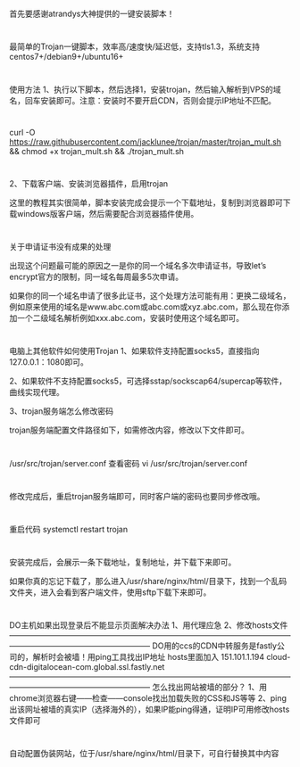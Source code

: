 #
首先要感谢atrandys大神提供的一键安装脚本！
# 
最简单的Trojan一键脚本，效率高/速度快/延迟低，支持tls1.3，系统支持centos7+/debian9+/ubuntu16+
#
使用方法
1、执行以下脚本，然后选择1，安装trojan，然后输入解析到VPS的域名，回车安装即可。注意：安装时不要开启CDN，否则会提示IP地址不匹配。
#
curl -O https://raw.githubusercontent.com/jacklunee/trojan/master/trojan_mult.sh && chmod +x trojan_mult.sh && ./trojan_mult.sh
#
2、下载客户端、安装浏览器插件，启用trojan

这里的教程其实很简单，脚本安装完成会提示一个下载地址，复制到浏览器即可下载windows版客户端，然后需要配合浏览器插件使用。

#
关于申请证书没有成果的处理

出现这个问题最可能的原因之一是你的同一个域名多次申请证书，导致let’s encrypt官方的限制，同一域名每周最多5次申请。


如果你的同一个域名申请了很多此证书，这个处理方法可能有用：更换二级域名，例如原来使用的域名是www.abc.com或abc.com或xyz.abc.com，那么现在你添加一个二级域名解析例如xxx.abc.com，安装时使用这个域名即可。
#
电脑上其他软件如何使用Trojan
1、如果软件支持配置socks5，直接指向127.0.0.1：1080即可。

2、如果软件不支持配置socks5，可选择sstap/sockscap64/supercap等软件，曲线实现代理。

3、trojan服务端怎么修改密码

trojan服务端配置文件路径如下，如需修改内容，修改以下文件即可。
#
/usr/src/trojan/server.conf
查看密码 vi /usr/src/trojan/server.conf
#
修改完成后，重启trojan服务端即可，同时客户端的密码也要同步修改哦。
#
重启代码 systemctl restart trojan
#
安装完成后，会展示一条下载地址，复制地址，并下载下来即可。

如果你真的忘记下载了，那么进入/usr/share/nginx/html/目录下，找到一个乱码文件夹，进入会看到客户端文件，使用sftp下载下来即可。
#
DO主机如果出现登录后不能显示页面解决办法
1、用代理应急
2、修改hosts文件
——————————————————————————————————————————————————————
DO用的ccs的CDN中转服务是fastly公司的，解析时会被墙！用ping工具找出IP地址
hosts里面加入 151.101.1.194  cloud-cdn-digitalocean-com.global.ssl.fastly.net
——————————————————————————————————————————————————————
怎么找出网站被墙的部分？
1、用chrome浏览器右键——检查——console找出加载失败的CSS和JS等等
2、ping出该网址被墙的真实IP（选择海外的），如果IP能ping得通，证明IP可用修改hosts文件即可
#
自动配置伪装网站，位于/usr/share/nginx/html/目录下，可自行替换其中内容

